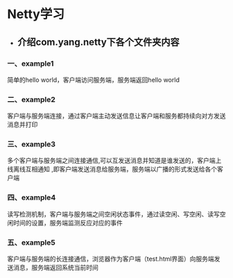 # Netty学习

- ## 介绍com.yang.netty下各个文件夹内容

### 一、example1

简单的hello world，客户端访问服务端，服务端返回hello world

### 二、example2

客户端与服务端连接，通过客户端主动发送信息让客户端和服务都持续向对方发送消息并打印

### 三、example3

多个客户端与服务端之间连接通信,可以互发送消息并知道是谁发送的，客户端上线离线互相通知 ,即客户端发送消息给服务端，服务端以广播的形式发送给各个客户端

### 四、example4

读写检测机制，客户端与服务端之间空闲状态事件，通过读空闲、写空闲、读写空闲时间的设置，服务端监测反应对应的事件

### 五、example5

客户端与服务端的长连接通信，浏览器作为客户端（test.html界面）向服务端发送消息，服务端返回系统当前时间
